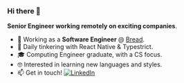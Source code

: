 ### Hi there 👋

<!--
**lucasloisp/lucasloisp** is a ✨ _special_ ✨ repository because its `README.md` (this file) appears on your GitHub profile.

Here are some ideas to get you started:

- 🔭 I’m currently working on ...
- 🌱 I’m currently learning ...
- 👯 I’m looking to collaborate on ...
- 🤔 I’m looking for help with ...
- 💬 Ask me about ...
- 📫 How to reach me: ...
- 😄 Pronouns: ...
- ⚡ Fun fact: ...
-->

**Senior Engineer working remotely on exciting companies**.

- 🏢 Working as a **Software Engineer** @ [Bread](https://www.madebybread.com).
- 🔭 Daily tinkering with React Native & Typestrict.
- 🎓 Computing Engineer graduate, with a CS focus.
- 🤓 Interested in learning new languages and styles.
- 📫 Get in touch! <a href="https://www.linkedin.com/in/lucasloisp"><img src="https://img.shields.io/badge/LinkedIn--_.svg?style=social&logo=linkedin" alt="LinkedIn"></a>
